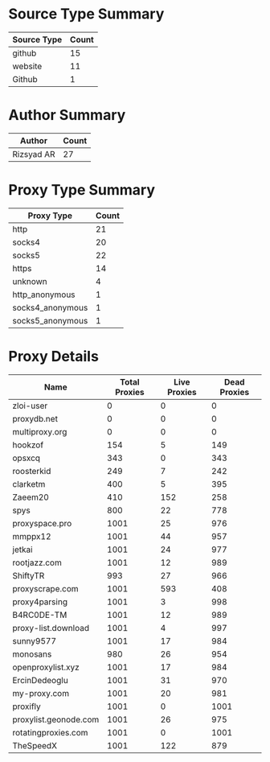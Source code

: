 # Source Type Summary

| Source Type | Count |
|-------------|-------|
| github | 15 |
| website | 11 |
| Github | 1 |


# Author Summary

| Author | Count |
|--------|-------|
| Rizsyad AR | 27 |


# Proxy Type Summary

| Proxy Type | Count |
|------------|-------|
| http | 21 |
| socks4 | 20 |
| socks5 | 22 |
| https | 14 |
| unknown | 4 |
| http_anonymous | 1 |
| socks4_anonymous | 1 |
| socks5_anonymous | 1 |


# Proxy Details

| Name | Total Proxies | Live Proxies | Dead Proxies |
|------|---------------|--------------|---------------|
| zloi-user | 0 | 0 | 0 |
| proxydb.net | 0 | 0 | 0 |
| multiproxy.org | 0 | 0 | 0 |
| hookzof | 154 | 5 | 149 |
| opsxcq | 343 | 0 | 343 |
| roosterkid | 249 | 7 | 242 |
| clarketm | 400 | 5 | 395 |
| Zaeem20 | 410 | 152 | 258 |
| spys | 800 | 22 | 778 |
| proxyspace.pro | 1001 | 25 | 976 |
| mmppx12 | 1001 | 44 | 957 |
| jetkai | 1001 | 24 | 977 |
| rootjazz.com | 1001 | 12 | 989 |
| ShiftyTR | 993 | 27 | 966 |
| proxyscrape.com | 1001 | 593 | 408 |
| proxy4parsing | 1001 | 3 | 998 |
| B4RC0DE-TM | 1001 | 12 | 989 |
| proxy-list.download | 1001 | 4 | 997 |
| sunny9577 | 1001 | 17 | 984 |
| monosans | 980 | 26 | 954 |
| openproxylist.xyz | 1001 | 17 | 984 |
| ErcinDedeoglu | 1001 | 31 | 970 |
| my-proxy.com | 1001 | 20 | 981 |
| proxifly | 1001 | 0 | 1001 |
| proxylist.geonode.com | 1001 | 26 | 975 |
| rotatingproxies.com | 1001 | 0 | 1001 |
| TheSpeedX | 1001 | 122 | 879 |
